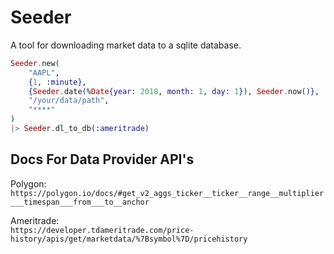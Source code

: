 # Seeder

A tool for downloading market data to a sqlite database.

```elixir
Seeder.new(
    "AAPL",
    {1, :minute},
    {Seeder.date(%Date{year: 2018, month: 1, day: 1}), Seeder.now()},
    "/your/data/path",
    "****"
)
|> Seeder.dl_to_db(:ameritrade)
```

## Docs For Data Provider API's

Polygon:  
`https://polygon.io/docs/#get_v2_aggs_ticker__ticker__range__multiplier___timespan___from___to__anchor`

Ameritrade:  
`https://developer.tdameritrade.com/price-history/apis/get/marketdata/%7Bsymbol%7D/pricehistory`
